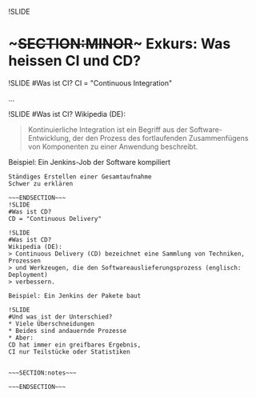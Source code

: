!SLIDE 
# ~~~SECTION:MINOR~~~ Exkurs: Was heissen CI und CD?

!SLIDE 
#Was ist CI?
CI = "Continuous Integration"

...

!SLIDE
#Was ist CI?
Wikipedia (DE):
> Kontinuierliche Integration ist ein Begriff aus der Software-Entwicklung,
> der den Prozess des fortlaufenden Zusammenfügens von Komponenten zu
> einer Anwendung beschreibt.

Beispiel: Ein Jenkins-Job der Software kompiliert

~~~SECTION:notes~~~
Ständiges Erstellen einer Gesamtaufnahme
Schwer zu erklären

~~~ENDSECTION~~~
!SLIDE
#Was ist CD?
CD = "Continuous Delivery"

!SLIDE
#Was ist CD?
Wikipedia (DE):
> Continuous Delivery (CD) bezeichnet eine Sammlung von Techniken, Prozessen
> und Werkzeugen, die den Softwareauslieferungsprozess (englisch: Deployment)
> verbessern.

Beispiel: Ein Jenkins der Pakete baut

!SLIDE 
#Und was ist der Unterschied?
* Viele Überschneidungen
* Beides sind andauernde Prozesse
* Aber:  
CD hat immer ein greifbares Ergebnis,  
CI nur Teilstücke oder Statistiken


~~~SECTION:notes~~~

~~~ENDSECTION~~~

